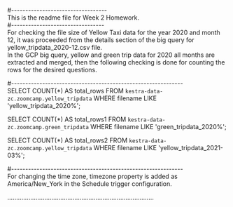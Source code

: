 #----------------------------------\
This is the readme file for Week 2 Homework.\
#---------------------------------
\
For checking the file size of Yellow Taxi data for the year 2020 and month 12, it was proceeded from the details section of the big query for yellow_tripdata_2020-12.csv file.\
In the GCP big query, yellow and green trip data for 2020 all months are extracted and merged, then the following checking is done for counting the rows for the desired questions.

#-------------------------------------------------------------\
SELECT COUNT(*) AS total_rows
FROM `kestra-data-zc.zoomcamp.yellow_tripdata`
WHERE filename LIKE 'yellow_tripdata_2020%';

SELECT COUNT(*) AS total_rows1
FROM `kestra-data-zc.zoomcamp.green_tripdata`
WHERE filename LIKE 'green_tripdata_2020%';

SELECT COUNT(*) AS total_rows2
FROM `kestra-data-zc.zoomcamp.yellow_tripdata`
WHERE filename LIKE 'yellow_tripdata_2021-03%';

#-------------------------------------------------------------\
For changing the time zone, 
timezone property is added as America/New_York in the Schedule trigger configuration.

...................................................................................
